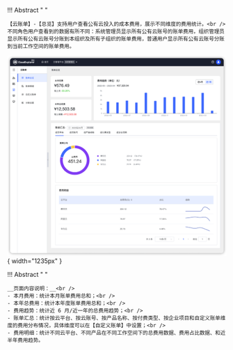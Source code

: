 !!! Abstract " "

    【云账单】-【总览】支持用户查看公有云投入的成本费用，展示不同维度的费用统计。<br />
    不同角色用户查看到的数据有所不同：系统管理员显示所有公有云账号的账单费用，组织管理员显示所有公有云账号分账到本组织及所有子组织的账单费用，普通用户显示所有公有云账号分账到当前工作空间的账单费用。

![账单总览页面](../../img/finance-management/bill_overview/账单总览页面.png){ width="1235px" }

!!! Abstract " "

    __页面内容说明：__<br />
    - 本月费用：统计本月账单费用总和；<br />
    - 本年总费用：统计本年度账单费用总和；<br />
    - 费用趋势：统计近 6 月/近一年的总费用趋势；<br />
    - 账单汇总：统计按云平台、按云账号、按产品名称、按付费类型、按企业项目和自定义账单维度的费用分布情况，具体维度可以在【自定义账单】中设置；<br />
    - 费用明细：统计不同云平台、不同产品在不同工作空间下的总费用数据、费用占比数据、和近半年费用趋势。
